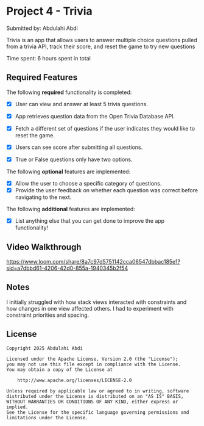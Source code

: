 # Project 4 - Trivia 

Submitted by: Abdulahi Abdi

Trivia is an app that allows users to answer multiple choice questions pulled from a trivia API, track their score, and reset the game to try new questions

Time spent: 6 hours spent in total

## Required Features

The following **required** functionality is completed:

- [X] User can view and answer at least 5 trivia questions.
- [X] App retrieves question data from the Open Trivia Database API.
- [X] Fetch a different set of questions if the user indicates they would like to reset the game.
- [X] Users can see score after submitting all questions.
- [X] True or False questions only have two options.


The following **optional** features are implemented:

  
- [X] Allow the user to choose a specific category of questions.
- [X] Provide the user feedback on whether each question was correct before navigating to the next.

The following **additional** features are implemented:

- [X] List anything else that you can get done to improve the app functionality!

## Video Walkthrough

https://www.loom.com/share/8a7c97d5751142cca06547dbbac185e1?sid=a7dbbd61-4206-42d0-855a-1940345b2f54

## Notes

I initially struggled with how stack views interacted with constraints and how changes in one view affected others. I had to experiment with constraint priorities and spacing.

## License

    Copyright 2025 Abdulahi Abdi

    Licensed under the Apache License, Version 2.0 (the "License");
    you may not use this file except in compliance with the License.
    You may obtain a copy of the License at

        http://www.apache.org/licenses/LICENSE-2.0

    Unless required by applicable law or agreed to in writing, software
    distributed under the License is distributed on an "AS IS" BASIS,
    WITHOUT WARRANTIES OR CONDITIONS OF ANY KIND, either express or implied.
    See the License for the specific language governing permissions and
    limitations under the License.
